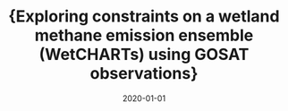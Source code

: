 ---
title: "{Exploring constraints on a wetland methane emission ensemble (WetCHARTs) using GOSAT observations}"
collection: publications
permalink: /publication/2020-01-01-Parker2020a
date: 2020-01-01
venue: 'Biogeosciences'
paperurl: 'https://doi.org/10.5194/bg-17-5669-2020'
citation: 'Parker et al., <b>{Exploring constraints on a wetland methane emission ensemble (WetCHARTs) using GOSAT observations}</b>, Biogeosciences, 2020-01-01, 10.5194/bg-17-5669-2020'
---